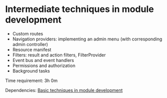 # Intermediate techniques in module development



- Custom routes
- Navigation providers: implementing an admin menu (with corresponding admin controller)
- Resource manifest
- Filters: result and action filters, FilterProvider
- Event bus and event handlers
- Permissions and authorization
- Background tasks

Time requirement: 3h 0m

Dependencies: [Basic techniques in module development](BasicTechniquesInModuleDevelopment)